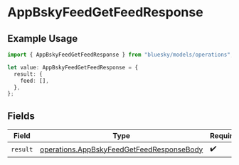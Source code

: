 # AppBskyFeedGetFeedResponse

## Example Usage

```typescript
import { AppBskyFeedGetFeedResponse } from "bluesky/models/operations";

let value: AppBskyFeedGetFeedResponse = {
  result: {
    feed: [],
  },
};
```

## Fields

| Field                                                                                                  | Type                                                                                                   | Required                                                                                               | Description                                                                                            |
| ------------------------------------------------------------------------------------------------------ | ------------------------------------------------------------------------------------------------------ | ------------------------------------------------------------------------------------------------------ | ------------------------------------------------------------------------------------------------------ |
| `result`                                                                                               | [operations.AppBskyFeedGetFeedResponseBody](../../models/operations/appbskyfeedgetfeedresponsebody.md) | :heavy_check_mark:                                                                                     | N/A                                                                                                    |